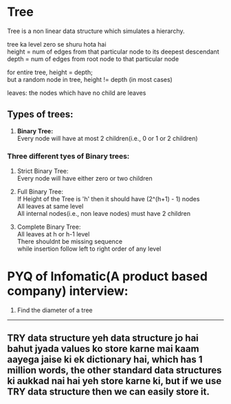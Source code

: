 # Tree
Tree is a non linear data structure which simulates a hierarchy.


tree ka level zero se shuru hota hai<br>
height = num of edges from that particular node to its deepest descendant<br>
depth = num of edges from root node to that particular node<br>

for entire tree, height = depth;<br>
but a random node in tree, height != depth (in most cases)<br>


leaves: the nodes which have no child are leaves<br>


## Types of trees:
1. **Binary Tree:**<br>
          Every node will have at most 2 children(i.e., 0 or 1 or 2 children)
### Three different tyes of Binary trees:
1. Strict Binary Tree:<br>
          Every node will have either zero or two children<br>
2. Full Binary Tree:<br>
           If Height of the Tree is 'h' then it should have (2^(h+1) - 1) nodes<br>
           All leaves at same level<br>
           All internal nodes(i.e., non leave nodes) must have 2 children<br>
 
3. Complete Binary Tree:<br>
           All leaves at h or h-1 level<br>
           There shouldnt be missing sequence<br>
           while insertion follow left to right order of any level<br>

# PYQ of Infomatic(A product based company) interview:
1. Find the diameter of a tree


-------------------------------------------------------------------------
TRY data structure 
yeh data structure jo hai bahut jyada values ko store karne mai kaam aayega
jaise ki ek dictionary hai, which has 1 million words, the other standard data structures ki aukkad nai hai
yeh store karne ki,
but if we use TRY data structure then we can easily store it.
-------------------------------------------------------------------------
